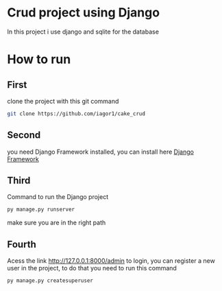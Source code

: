 # Crud project using Django

In this project i use django and sqlite for the database

# How to run

## First
clone the project with this git command 
```sh
git clone https://github.com/iagor1/cake_crud
```

## Second 
you need Django Framework installed, you can install here [Django Framework](https://www.djangoproject.com/download/)

## Third

Command to run the Django project
```sh
py manage.py runserver 
```
make sure you are in the right path

## Fourth

Acess the link http://127.0.0.1:8000/admin to login, you can register a new user in the project, to do that you need to run this command
```sh
py manage.py createsuperuser
```
